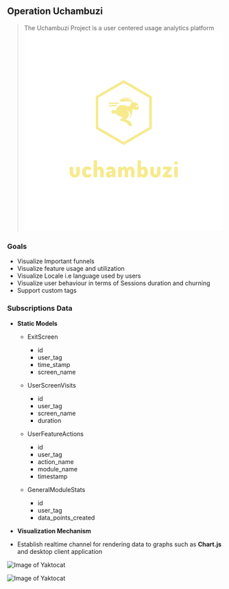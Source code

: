 ## Operation Uchambuzi

> The Uchambuzi Project is a user centered usage analytics platform 
![Test Image 1](logo_transparent.png)

### Goals

* Visualize Important funnels
* Visualize feature usage and utilization
* Visualize Locale i.e language used by users
* Visualize user behaviour in terms of Sessions duration and churning 
* Support custom tags

### Subscriptions Data

* **Static Models**
    - ExitScreen
        - id
        - user_tag
        - time_stamp
        - screen_name
    
    - UserScreenVisits
        - id
        - user_tag
        - screen_name
        - duration
    
    - UserFeatureActions
        - id
        - user_tag
        - action_name
        - module_name
        - timestamp
    
    - GeneralModuleStats
        - id
        - user_tag
        - data_points_created
    
* **Visualization Mechanism**
- Establish realtime channel for rendering data to graphs such as **Chart.js** and desktop client application

![Image of Yaktocat](https://pimg-guru.com/0%2F979%2F979372%2Flivestreaming_7c0fca0a-5d21-4294-86e1-c3f9df97132c.png)

![Image of Yaktocat](https://circuits4you.com/wp-content/uploads/2019/01/line_chart_ESP8266.png)


